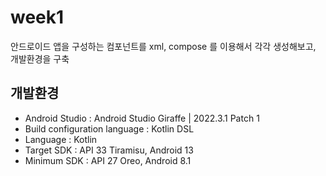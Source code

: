 # week1
안드로이드 앱을 구성하는 컴포넌트를 xml, compose 를 이용해서 각각 생성해보고, 개발환경을 구축

## 개발환경
* Android Studio : Android Studio Giraffe | 2022.3.1 Patch 1
* Build configuration language : Kotlin DSL
* Language : Kotlin
* Target SDK : API 33 Tiramisu, Android 13 
* Minimum SDK : API 27 Oreo, Android 8.1
